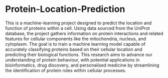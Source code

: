 # Protein-Location-Prediction

This is a machine-learning project designed to predict the location and function of proteins within a cell. Using data sourced from the UniProt database, the project gathers information on protein interactions and related features for cellular components like the mitochondria, nucleus, and cytoplasm. The goal is to train a machine learning model capable of accurately classifying proteins based on their cellular location and predicting their biological functions. This research aims to advance our understanding of protein behaviour, with potential applications in bioinformatics, drug discovery, and personalised medicine by streamlining the identification of protein roles within cellular processes.

